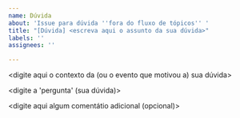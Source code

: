```yaml
---
name: Dúvida
about: 'Issue para dúvida ''fora do fluxo de tópicos'' '
title: "[Dúvida] <escreva aqui o assunto da sua dúvida>"
labels: ''
assignees: ''

---
```


<digite aqui o contexto da (ou o evento que motivou a) sua dúvida>

<digite a 'pergunta' (sua dúvida)>

<digite aqui algum comentátio adicional (opcional)>

